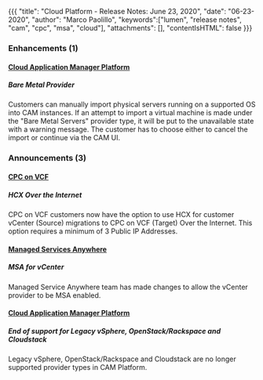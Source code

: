 {{{
"title": "Cloud Platform - Release Notes: June 23, 2020",
"date": "06-23-2020",
"author": "Marco Paolillo",
"keywords":["lumen", "release notes", "cam", "cpc", "msa", "cloud"],
"attachments": [],
"contentIsHTML": false
}}}

### Enhancements (1)

#### [Cloud Application Manager Platform](https://www.ctl.io/cloud-application-manager/)

##### Bare Metal Provider

Customers can manually import physical servers running on a supported OS into CAM instances. If an attempt to import a virtual machine is made under the "Bare Metal Servers" provider type, it will be put to the unavailable state with a warning message. The customer has to choose either to cancel the import or continue via the CAM UI.

### Announcements (3)

#### [CPC on VCF](https://www.ctl.io/lumen-private-cloud-on-vmware-cloud-foundation/)

##### HCX Over the Internet

CPC on VCF customers now have the option to use HCX for customer vCenter (Source) migrations to CPC on VCF (Target) Over the Internet. This option requires a minimum of 3 Public IP Addresses.

#### [Managed Services Anywhere](https://www.ctl.io/managed-services-anywhere/)

##### MSA for vCenter

Managed Service Anywhere team has made changes to allow the vCenter provider to be MSA enabled.

#### [Cloud Application Manager Platform](https://www.ctl.io/cloud-application-manager/)

##### End of support for Legacy vSphere, OpenStack/Rackspace and Cloudstack

Legacy vSphere, OpenStack/Rackspace and Cloudstack are no longer supported provider types in CAM Platform.
